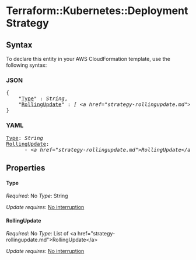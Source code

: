 # Terraform::Kubernetes::Deployment Strategy

## Syntax

To declare this entity in your AWS CloudFormation template, use the following syntax:

### JSON

<pre>
{
    "<a href="#type" title="Type">Type</a>" : <i>String</i>,
    "<a href="#rollingupdate" title="RollingUpdate">RollingUpdate</a>" : <i>[ &lt;a href=&#34;strategy-rollingupdate.md&#34;&gt;RollingUpdate&lt;/a&gt;, ... ]</i>
}
</pre>

### YAML

<pre>
<a href="#type" title="Type">Type</a>: <i>String</i>
<a href="#rollingupdate" title="RollingUpdate">RollingUpdate</a>: <i>
      - &lt;a href=&#34;strategy-rollingupdate.md&#34;&gt;RollingUpdate&lt;/a&gt;</i>
</pre>

## Properties

#### Type

_Required_: No
_Type_: String

_Update requires_: [No interruption](https://docs.aws.amazon.com/AWSCloudFormation/latest/UserGuide/using-cfn-updating-stacks-update-behaviors.html#update-no-interrupt)

#### RollingUpdate

_Required_: No
_Type_: List of &lt;a href=&#34;strategy-rollingupdate.md&#34;&gt;RollingUpdate&lt;/a&gt;

_Update requires_: [No interruption](https://docs.aws.amazon.com/AWSCloudFormation/latest/UserGuide/using-cfn-updating-stacks-update-behaviors.html#update-no-interrupt)

